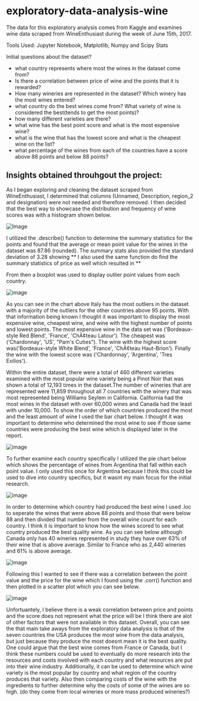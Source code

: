 # exploratory-data-analysis-wine
The data for this exploratory analysis comes from Kaggle and examines wine data scraped from WineEnthusiast during the week of June 15th, 2017.

Tools Used: Jupyter Notebook, Matplotlib, Numpy and Scipy Stats

Initial questions about the dataset?
* what country represents where most the wines in the dataset come from?
* Is there a correlation between price of wine and the points that it is rewarded?
* How many wineries are represented in the dataset? Which winery has the most wines entered?
* what country do the best wines come from? What variety of wine is considered the best(tends to get the most points)?
* how many different varieties are there?
* what wine has the best point score and what is the most expensive wine?
* what is the wine that has the lowest score and what is the cheapest wine on the list?
* what percentage of the wines from each of the countries have a score above 88 points and below 88 points? 
 
## Insights obtained throuhgout the project:

As I began exploring and cleaning the dataset scraped from WineEnthusiast, I determined that columns (Unnamed, Description, region_2 and designation) were not needed and therefore removed. I then decided that the best way to showcase the distribution and frequency of wine scores was with a histogram shown below.

![Image](https://github.com/cjbeimfohr13/exploratory-data-analysis-wine/blob/7b541ac0f69f69b90fd9a1a2d835e1d03385fa85/Images/histogram_points.png)

I utilized the .describe() function to determine the summary statistics for the points and found that the average or mean point value for the wines in the dataset was 87.86 (rounded). The summary stats also provided the standard deviation of 3.28 showing ** I also used the same function do find the summary statistics of price as well which resulted in **

From then a boxplot was used to display outlier point values from each country. 

![image](Images/boxplot_points.png)

As you can see in the chart above Italy has the most outliers in the dataset with a majority of the outliers for the other countries above 95 points. With that information being known I thought it was important to display the most expensive wine, cheapest wine, and wine with the highest number of points and lowest points. The most expensive wine in the data set was ('Bordeaux-style Red Blend', 'France', 'ChÃ¢teau Latour'). The cheapest was ('Chardonnay', 'US', "Pam's Cuties"). The wine with the highest score was('Bordeaux-style White Blend', 'France', 'ChÃ¢teau Haut-Brion'). Finally the wine with the lowest score was ('Chardonnay', 'Argentina', 'Tres Exilios').

Within the entire dataset, there were a total of 460 different varieties examined with the most popular wine variety being a Pinot Noir that was shown a total of 12,193 times in the dataset.The number of wineries that are represented were 11,859 throughout all 7 countries with the winery that was most represented being Williams Seylem in California. California had the most wines in the dataset with over 60,000 wines and Canada had the least with under 10,000. To show the order of which countries produced the most and the least amount of wine I used the bar chart below. I thought it was important to determine who determined the most wine to see if those same countries were producing the best wine which is displayed later in the report. 

![image](Images/barchar_country.png)

To further examine each country specifically I utilized the pie chart below which shows the percentage of wines from Argentina that fall within each point value. I only used this once for Argentina because I think this could be used to dive into country specifics, but it wasnt my main focus for the initial research. 

![image](Images/piechart_argentina.png)

In order to determine which country had produced the best wine I used .loc to seperate the wines that were above 88 points and those that were below 88 and then divided that number from the overall wine count for each country. I think it is important to know how the wines scored to see what country produced the best quality wine. As you can see below although Canada only has 40 wineries represented in study they have over 63% of their wine that is above average. Similar to France who as 2,440 wineries and 61% is above average. 

![image](Images/dataframe.png)

Following this I wanted to see if there was a correlation between the point value and the price for the wine which I found using the .corr() function and then plotted in a scatter plot which you can see below. 

![image](Images/scatterplot.png)

Unfortuantely, I believe there is a weak correlation between price and points and the score does not represent what the price will be I think there are alot of other factors that were not available in this dataset. Overall, you can see the that main take aways from the exploratory data analysis is that of the seven countries the USA produces the most wine from the data analysis, but just because they produce the most doesnt mean it is the best quality. One could argue that the best wine comes from France or Canada, but I think these numbers could be used to eventually do more research into the resources and costs involved with each country and what resources are put into their wine industry. Additionally, it can be used to determine which wine variety is the most popular by country and what region of the country produces that variety. Also then comparing costs of the wine with the ingredients to further determine why the costs of some of the wines are so high. (do they come from local wineries or more mass produced wineries?)    
 


